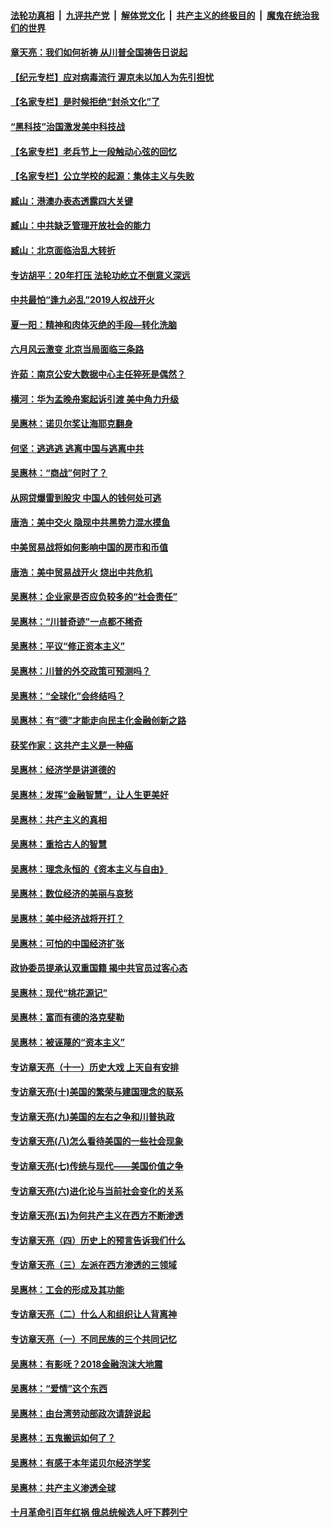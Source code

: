 ####  [法轮功真相](../../../../basic/blob/master/README.md?t=06142331) &nbsp;|&nbsp; [九评共产党](../../../../9ping.md/blob/master/README.md?t=06142331) &nbsp;|&nbsp; [解体党文化](../../../../jtdwh.md/blob/master/README.md?t=06142331)  &nbsp;|&nbsp; [共产主义的终极目的](../../../../gczydzjmd.md/blob/master/README.md?t=06142331) &nbsp;|&nbsp; [魔鬼在统治我们的世界](../../../../mgztzwmdsj.md/blob/master/README.md?t=06142331) 

#### [章天亮：我们如何祈祷 从川普全国祷告日说起](../pages/nsc423/n11944627.md?t=06142331) 

#### [【纪元专栏】应对病毒流行 渥京未以加人为先引担忧](../pages/nsc423/n11875714.md?t=06142331) 

#### [【名家专栏】是时候拒绝“封杀文化”了](../pages/nsc423/n11814093.md?t=06142331) 

#### [“黑科技”治国激发美中科技战](../pages/nsc423/n11638056.md?t=06142331) 

#### [【名家专栏】老兵节上一段触动心弦的回忆](../pages/nsc423/n11646016.md?t=06142331) 

#### [【名家专栏】公立学校的起源：集体主义与失败](../pages/nsc423/n11601833.md?t=06142331) 

#### [臧山：港澳办表态透露四大关键](../pages/nsc423/n11421628.md?t=06142331) 

#### [臧山：中共缺乏管理开放社会的能力](../pages/nsc423/n11407457.md?t=06142331) 

#### [臧山：北京面临治乱大转折](../pages/nsc423/n11406895.md?t=06142331) 

#### [专访胡平：20年打压 法轮功屹立不倒意义深远](../pages/nsc423/n11398800.md?t=06142331) 

#### [中共最怕“逢九必乱”2019人权战开火](../pages/nsc423/n11385248.md?t=06142331) 

#### [夏一阳：精神和肉体灭绝的手段—转化洗脑](../pages/nsc423/n11368250.md?t=06142331) 

#### [六月风云激变 北京当局面临三条路](../pages/nsc423/n11313668.md?t=06142331) 

#### [许茹：南京公安大数据中心主任猝死是偶然？](../pages/nsc423/n11064744.md?t=06142331) 

#### [横河：华为孟晚舟案起诉引渡 美中角力升级](../pages/nsc423/n11027230.md?t=06142331) 

#### [吴惠林：诺贝尔奖让海耶克翻身](../pages/nsc423/n10890049.md?t=06142331) 

#### [何坚：逃逃逃 逃离中国与逃离中共](../pages/nsc423/n10592891.md?t=06142331) 

#### [吴惠林：“商战”何时了？](../pages/nsc423/n10573558.md?t=06142331) 

#### [从网贷爆雷到股灾 中国人的钱何处可逃](../pages/nsc423/n10572800.md?t=06142331) 

#### [唐浩：美中交火 隐现中共黑势力混水摸鱼](../pages/nsc423/n10544040.md?t=06142331) 

#### [中美贸易战将如何影响中国的房市和币值](../pages/nsc423/n10543697.md?t=06142331) 

#### [唐浩：美中贸易战开火 烧出中共危机](../pages/nsc423/n10540126.md?t=06142331) 

#### [吴惠林：企业家是否应负较多的“社会责任”](../pages/nsc423/n10535022.md?t=06142331) 

#### [吴惠林：“川普奇迹”一点都不稀奇](../pages/nsc423/n10512808.md?t=06142331) 

#### [吴惠林：平议“修正资本主义”](../pages/nsc423/n10495724.md?t=06142331) 

#### [吴惠林：川普的外交政策可预测吗？](../pages/nsc423/n10462387.md?t=06142331) 

#### [吴惠林：“全球化”会终结吗？](../pages/nsc423/n10452838.md?t=06142331) 

#### [吴惠林：有“德”才能走向民主化金融创新之路](../pages/nsc423/n10432292.md?t=06142331) 

#### [获奖作家：这共产主义是一种癌](../pages/nsc423/n10431541.md?t=06142331) 

#### [吴惠林：经济学是讲道德的](../pages/nsc423/n10398014.md?t=06142331) 

#### [吴惠林：发挥“金融智慧”，让人生更美好](../pages/nsc423/n10375019.md?t=06142331) 

#### [吴惠林：共产主义的真相](../pages/nsc423/n10351394.md?t=06142331) 

#### [吴惠林：重拾古人的智慧](../pages/nsc423/n10337691.md?t=06142331) 

#### [吴惠林：理念永恒的《资本主义与自由》](../pages/nsc423/n10316274.md?t=06142331) 

#### [吴惠林：数位经济的美丽与哀愁](../pages/nsc423/n10292946.md?t=06142331) 

#### [吴惠林：美中经济战将开打？](../pages/nsc423/n10258825.md?t=06142331) 

#### [吴惠林：可怕的中国经济扩张](../pages/nsc423/n10219147.md?t=06142331) 

#### [政协委员提承认双重国籍 揭中共官员过客心态](../pages/nsc423/n10208809.md?t=06142331) 

#### [吴惠林：现代“桃花源记”](../pages/nsc423/n10185234.md?t=06142331) 

#### [吴惠林：富而有德的洛克斐勒](../pages/nsc423/n10142264.md?t=06142331) 

#### [吴惠林：被诬蔑的“资本主义”](../pages/nsc423/n10124816.md?t=06142331) 

#### [专访章天亮（十一）历史大戏 上天自有安排](../pages/nsc423/n10094905.md?t=06142331) 

#### [专访章天亮(十)美国的繁荣与建国理念的联系](../pages/nsc423/n10094899.md?t=06142331) 

#### [专访章天亮(九)美国的左右之争和川普执政](../pages/nsc423/n10094889.md?t=06142331) 

#### [专访章天亮(八)怎么看待美国的一些社会现象](../pages/nsc423/n10094857.md?t=06142331) 

#### [专访章天亮(七)传统与现代——美国价值之争](../pages/nsc423/n10093140.md?t=06142331) 

#### [专访章天亮(六)进化论与当前社会变化的关系](../pages/nsc423/n10092036.md?t=06142331) 

#### [专访章天亮(五)为何共产主义在西方不断渗透](../pages/nsc423/n10083620.md?t=06142331) 

#### [专访章天亮（四）历史上的预言告诉我们什么](../pages/nsc423/n10083606.md?t=06142331) 

#### [专访章天亮（三）左派在西方渗透的三领域](../pages/nsc423/n10081115.md?t=06142331) 

#### [吴惠林：工会的形成及其功能](../pages/nsc423/n10080633.md?t=06142331) 

#### [专访章天亮（二）什么人和组织让人背离神](../pages/nsc423/n10076637.md?t=06142331) 

#### [专访章天亮（一）不同民族的三个共同记忆](../pages/nsc423/n10074188.md?t=06142331) 

#### [吴惠林：有影呒？2018金融泡沫大地震](../pages/nsc423/n10040534.md?t=06142331) 

#### [吴惠林：“爱情”这个东西](../pages/nsc423/n10019423.md?t=06142331) 

#### [吴惠林：由台湾劳动部政次请辞说起](../pages/nsc423/n9979679.md?t=06142331) 

#### [吴惠林：五鬼搬运如何了？](../pages/nsc423/n9925338.md?t=06142331) 

#### [吴惠林：有感于本年诺贝尔经济学奖](../pages/nsc423/n9871883.md?t=06142331) 

#### [吴惠林：共产主义渗透全球](../pages/nsc423/n9812748.md?t=06142331) 

#### [十月革命引百年红祸 俄总统候选人吁下葬列宁](../pages/nsc423/n9810182.md?t=06142331) 

